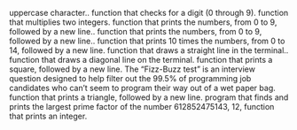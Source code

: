 uppercase character..
function that checks for a digit (0 through 9).
function that multiplies two integers.
function that prints the numbers, from 0 to 9, followed by a new line..
function that prints the numbers, from 0 to 9, followed by a new line..
function that prints 10 times the numbers, from 0 to 14, followed by a new line.
function that draws a straight line in the terminal..
function that draws a diagonal line on the terminal.
function that prints a square, followed by a new line.
The “Fizz-Buzz test” is an interview question designed to help filter out the 99.5% of programming job candidates who can’t seem to program their way out of a wet paper bag.
function that prints a triangle, followed by a new line.
program that finds and prints the largest prime factor of the number 612852475143, 12, function that prints an integer.
